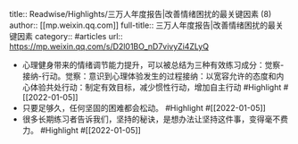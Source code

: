 title:: Readwise/Highlights/三万人年度报告|改善情绪困扰的最关键因素 (8)
author:: [[mp.weixin.qq.com]]
full-title:: 三万人年度报告|改善情绪困扰的最关键因素
category:: #articles
url:: https://mp.weixin.qq.com/s/D2l01BO_nD7vivyZi4ZLyQ

- 心理健身带来的情绪调节能力提升，可以被总结为三种有效练习成分：觉察-接纳-行动。觉察：意识到心理体验发生的过程接纳：以宽容允许的态度和内心体验共处行动：制定有效目标，减少惯性行动，增加自主行动 #Highlight #[[2022-01-05]]
- 只要足够久，任何坚固的困难都会松动。 #Highlight #[[2022-01-05]]
- 很多长期练习者告诉我们，坚持的秘诀，是想办法让坚持这件事，变得毫不费力。 #Highlight #[[2022-01-05]]